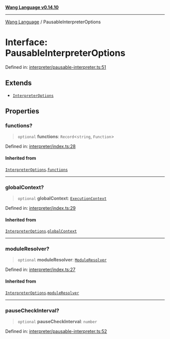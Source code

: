 [**Wang Language v0.14.10**](../README.md)

***

[Wang Language](../globals.md) / PausableInterpreterOptions

# Interface: PausableInterpreterOptions

Defined in: [interpreter/pausable-interpreter.ts:51](https://github.com/artpar/wang/blob/914dd143e8b6182e76382164a1f196c5d1006f9d/src/interpreter/pausable-interpreter.ts#L51)

## Extends

- [`InterpreterOptions`](InterpreterOptions.md)

## Properties

### functions?

> `optional` **functions**: `Record`\<`string`, `Function`\>

Defined in: [interpreter/index.ts:28](https://github.com/artpar/wang/blob/914dd143e8b6182e76382164a1f196c5d1006f9d/src/interpreter/index.ts#L28)

#### Inherited from

[`InterpreterOptions`](InterpreterOptions.md).[`functions`](InterpreterOptions.md#functions)

***

### globalContext?

> `optional` **globalContext**: [`ExecutionContext`](ExecutionContext.md)

Defined in: [interpreter/index.ts:29](https://github.com/artpar/wang/blob/914dd143e8b6182e76382164a1f196c5d1006f9d/src/interpreter/index.ts#L29)

#### Inherited from

[`InterpreterOptions`](InterpreterOptions.md).[`globalContext`](InterpreterOptions.md#globalcontext)

***

### moduleResolver?

> `optional` **moduleResolver**: [`ModuleResolver`](../classes/ModuleResolver.md)

Defined in: [interpreter/index.ts:27](https://github.com/artpar/wang/blob/914dd143e8b6182e76382164a1f196c5d1006f9d/src/interpreter/index.ts#L27)

#### Inherited from

[`InterpreterOptions`](InterpreterOptions.md).[`moduleResolver`](InterpreterOptions.md#moduleresolver)

***

### pauseCheckInterval?

> `optional` **pauseCheckInterval**: `number`

Defined in: [interpreter/pausable-interpreter.ts:52](https://github.com/artpar/wang/blob/914dd143e8b6182e76382164a1f196c5d1006f9d/src/interpreter/pausable-interpreter.ts#L52)
